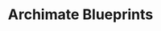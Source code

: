 ---
layout: default
title: Archimate Blueprints
parent: Blueprint Templates
nav_order: 1
has_children: true
---